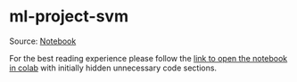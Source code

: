 # ml-project-svm

Source: [Notebook](ML_Project.ipynb)

For the best reading experience please follow the [link to open the notebook in colab](https://colab.research.google.com/github/Kamirus/ml-project-svm/blob/master/ML_Project.ipynb) with initially hidden unnecessary code sections.
